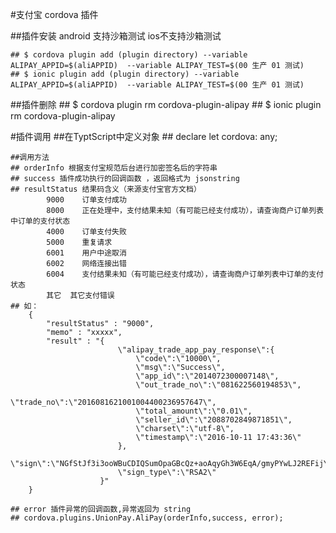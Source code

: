 #支付宝 cordova 插件
 
##插件安装    android 支持沙箱测试  ios不支持沙箱测试

    ## $ cordova plugin add (plugin directory) --variable ALIPAY_APPID=$(aliAPPID)  --variable ALIPAY_TEST=$(00 生产 01 测试)
    ## $ ionic plugin add (plugin directory) --variable ALIPAY_APPID=$(aliAPPID)  --variable ALIPAY_TEST=$(00 生产 01 测试)

##插件删除
    ## $ cordova plugin rm cordova-plugin-alipay
    ## $ ionic plugin rm cordova-plugin-alipay

#插件调用
    ##在TyptScript中定义对象
    ## declare let cordova: any;

    ##调用方法
    ## orderInfo 根据支付宝规范后台进行加密签名后的字符串
    ## success 插件成功执行的回调函数 ，返回格式为 jsonstring 
    ## resultStatus 结果码含义（来源支付宝官方文档）
            9000	订单支付成功
            8000	正在处理中，支付结果未知（有可能已经支付成功），请查询商户订单列表中订单的支付状态
            4000	订单支付失败
            5000	重复请求
            6001	用户中途取消
            6002	网络连接出错
            6004	支付结果未知（有可能已经支付成功），请查询商户订单列表中订单的支付状态
            其它	其它支付错误
    ## 如： 
        {
            "resultStatus" : "9000",
            "memo" : "xxxxx",
            "result" : "{
                            \"alipay_trade_app_pay_response\":{
                                \"code\":\"10000\",
                                \"msg\":\"Success\",
                                \"app_id\":\"2014072300007148\",
                                \"out_trade_no\":\"081622560194853\",
                                \"trade_no\":\"2016081621001004400236957647\",
                                \"total_amount\":\"0.01\",
                                \"seller_id\":\"2088702849871851\",
                                \"charset\":\"utf-8\",
                                \"timestamp\":\"2016-10-11 17:43:36\"
                            },
                            \"sign\":\"NGfStJf3i3ooWBuCDIQSumOpaGBcQz+aoAqyGh3W6EqA/gmyPYwLJ2REFijY9XPTApI9YglZyMw+ZMhd3kb0mh4RAXMrb6mekX4Zu8Nf6geOwIa9kLOnw0IMCjxi4abDIfXhxrXyj********\",
                            \"sign_type\":\"RSA2\"
                        }"    
        }
        
    ## error 插件异常的回调函数,异常返回为 string
    ## cordova.plugins.UnionPay.AliPay(orderInfo,success, error);

